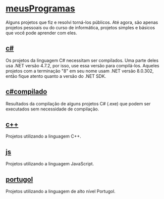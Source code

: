 # [meusProgramas](https://github.com/Lu1zH3nr1qu3DA/meusProgramas/tree/main)
Alguns projetos que fiz e resolvi torná-los públicos. Até agora, são apenas projetos pessoais ou do curso de informática, projetos simples e básicos que você pode aprender com eles.

  ## [c#](https://github.com/Lu1zH3nr1qu3DA/meusProgramas/tree/main/c%23)
  Os projetos da linguagem C# necessitam ser compilados. Uma parte deles usa .NET versão 4.7.2, por isso, use essa versão para compilá-los. Aqueles projetos com a terminação "8"    em seu nome usam .NET versão 8.0.302, então fique atento quanto a versão do .NET SDK.
  
  ## [c#compilado](https://github.com/Lu1zH3nr1qu3DA/meusProgramas/tree/main/c%23compilado)
  Resultados da compilação de alguns projetos C# (.exe) que podem ser executados sem necessidade de compilação.

  ## [c++](https://github.com/Lu1zH3nr1qu3DA/meusProgramas/tree/main/c%2B%2B)
  Projetos utilizando a linguagem C++.

  ## [js](https://github.com/Lu1zH3nr1qu3DA/meusProgramas/tree/main/js)
  Projetos utilizando a linguagem JavaScript.
  
  ## [portugol](https://github.com/Lu1zH3nr1qu3DA/meusProgramas/tree/main/portugol)
  Projetos utilizando a linguagem de alto nível Portugol.
